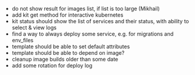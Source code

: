 - do not show result for images list, if list is too large (Mikhail)
- add kit get method for interactive kubernetes
- kit status should show the list of services and their status, with ability to select & view logs
- find a way to always deploy some service, e.g. for migrations and env_files
- template should be able to set default attributes
- template should be able to depend on image?
- cleanup image builds older than some date
- add some rotation for deploy log